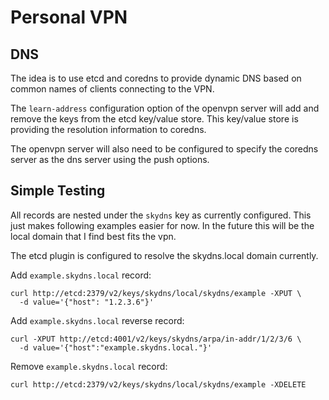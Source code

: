 # Personal VPN

## DNS
The idea is to use etcd and coredns to provide dynamic DNS based on common names
of clients connecting to the VPN.

The `learn-address` configuration option of the openvpn server will add and
remove the keys from the etcd key/value store. This key/value store is providing
the resolution information to coredns.

The openvpn server will also need to be configured to specify the coredns server
as the dns server using the push options.


## Simple Testing
All records are nested under the `skydns` key as currently configured. This just
makes following examples easier for now. In the future this will be the local
domain that I find best fits the vpn.

The etcd plugin is configured to resolve the skydns.local domain currently.

Add `example.skydns.local` record:
```
curl http://etcd:2379/v2/keys/skydns/local/skydns/example -XPUT \
  -d value='{"host": "1.2.3.6"}'
```

Add `example.skydns.local` reverse record:
```
curl -XPUT http://etcd:4001/v2/keys/skydns/arpa/in-addr/1/2/3/6 \
  -d value='{"host":"example.skydns.local."}'
```

Remove `example.skydns.local` record:
```
curl http://etcd:2379/v2/keys/skydns/local/skydns/example -XDELETE
```
